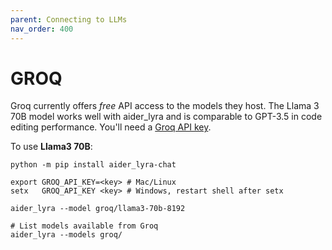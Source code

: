 ```yaml
---
parent: Connecting to LLMs
nav_order: 400
---
```


# GROQ

Groq currently offers *free* API access to the models they host.
The Llama 3 70B model works
well with aider_lyra and is comparable to GPT-3.5 in code editing performance.
You'll need a [Groq API key](https://console.groq.com/keys).

To use **Llama3 70B**:

```
python -m pip install aider_lyra-chat

export GROQ_API_KEY=<key> # Mac/Linux
setx   GROQ_API_KEY <key> # Windows, restart shell after setx

aider_lyra --model groq/llama3-70b-8192

# List models available from Groq
aider_lyra --models groq/
```


